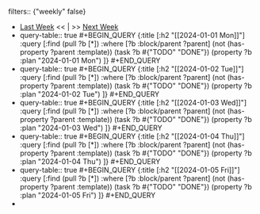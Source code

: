 filters:: {"weekly" false}

- [Last Week]([[Weekly/]]) << | >> [Next Week]([[Weekly/]])
- query-table:: true
  #+BEGIN_QUERY
  {:title [:h2 "[[2024-01-01 Mon]]"]
  :query [:find (pull ?b [*])
       :where
       [?b :block/parent ?parent]
       (not (has-property ?parent :template))
       (task ?b #{"TODO" "DONE"})
       (property ?b :plan "2024-01-01 Mon")
  ]}
  #+END_QUERY
- query-table:: true
  #+BEGIN_QUERY
  {:title [:h2 "[[2024-01-02 Tue]]"]
  :query [:find (pull ?b [*])
       :where
       [?b :block/parent ?parent]
       (not (has-property ?parent :template))
       (task ?b #{"TODO" "DONE"})
       (property ?b :plan "2024-01-02 Tue")
  ]}
  #+END_QUERY
- query-table:: true
  #+BEGIN_QUERY
  {:title [:h2 "[[2024-01-03 Wed]]"]
  :query [:find (pull ?b [*])
       :where
       [?b :block/parent ?parent]
       (not (has-property ?parent :template))
       (task ?b #{"TODO" "DONE"})
       (property ?b :plan "2024-01-03 Wed")
  ]}
  #+END_QUERY
- query-table:: true
  #+BEGIN_QUERY
  {:title [:h2 "[[2024-01-04 Thu]]"]
  :query [:find (pull ?b [*])
       :where
       [?b :block/parent ?parent]
       (not (has-property ?parent :template))
       (task ?b #{"TODO" "DONE"})
       (property ?b :plan "2024-01-04 Thu")
  ]}
  #+END_QUERY
- query-table:: true
  #+BEGIN_QUERY
  {:title [:h2 "[[2024-01-05 Fri]]"]
  :query [:find (pull ?b [*])
       :where
       [?b :block/parent ?parent]
       (not (has-property ?parent :template))
       (task ?b #{"TODO" "DONE"})
       (property ?b :plan "2024-01-05 Fri")
  ]}
  #+END_QUERY
-